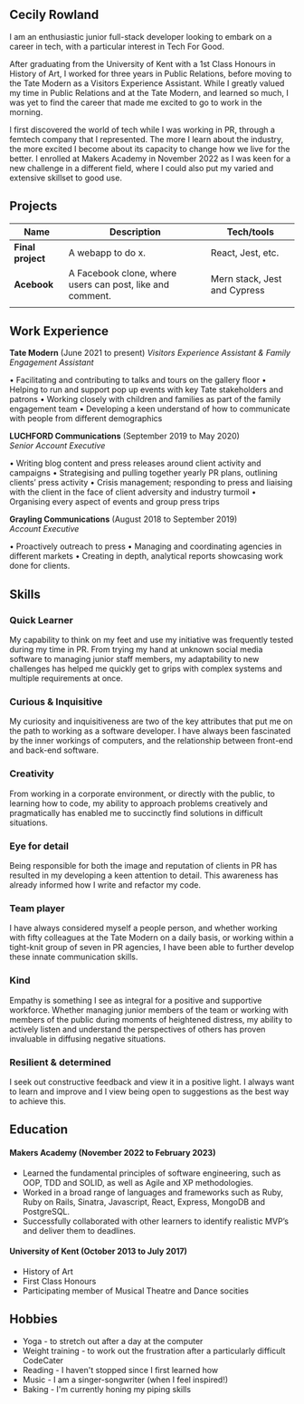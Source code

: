 ## Cecily Rowland

I am an enthusiastic junior full-stack developer looking to embark on a career in tech, with a particular interest in Tech For Good.

After graduating from the University of Kent with a 1st Class Honours in History of Art, I worked for three years in Public Relations, before moving to the Tate Modern as a Visitors Experience Assistant. While I greatly valued my time in Public Relations and at the Tate Modern, and learned so much, I was yet to find the career that made me excited to go to work in the morning. 

I first discovered the world of tech while I was working in PR, through a femtech company that I represented. The more I learn about the industry, the more excited I become about its capacity to change how we live for the better. I enrolled at Makers Academy in November 2022 as I was keen for a new challenge in a different field, where I could also put my varied and extensive skillset to good use.

## Projects

| Name                         | Description                                                       | Tech/tools                  |
| ---------------------------- | ----------------------------------------------------------------- | ----------------------------|
| **Final project**            | A webapp to do x.                                                 | React, Jest, etc.           |
| **Acebook**                  | A Facebook clone, where users can post, like and comment.         | Mern stack, Jest and Cypress|
|                              |                                                                   |                             |
                               

## Work Experience

**Tate Modern** (June 2021 to present)
_Visitors Experience Assistant & Family Engagement Assistant_

• Facilitating and contributing to talks and tours on the gallery floor
• Helping to run and support pop up events with key Tate stakeholders and patrons 
• Working closely with children and families as part of the family engagement team
• Developing a keen understand of how to communicate with people from different demographics  

**LUCHFORD Communications** (September 2019 to May 2020)  
_Senior Account Executive_

• Writing blog content and press releases around client activity and campaigns
• Strategising and pulling together yearly PR plans, outlining clients’ press activity
• Crisis management; responding to press and liaising with the client in the face of client adversity and industry turmoil
• Organising every aspect of events and group press trips

**Grayling Communications** (August 2018 to September 2019)  
_Account Executive_

• Proactively outreach to press
• Managing and coordinating agencies in different markets
• Creating in depth, analytical reports showcasing work done for clients.

## Skills

### Quick Learner

My capability to think on my feet and use my initiative was frequently tested during my time in PR. From trying my hand at unknown social media software to managing junior staff members, my adaptability to new challenges has helped me quickly get to grips with complex systems and multiple requirements at once.

### Curious & Inquisitive 

My curiosity and inquisitiveness are two of the key attributes that put me on the path to working as a software developer. I have always been fascinated by the inner workings of computers, and the relationship between front-end and back-end software.

### Creativity 

From working in a corporate environment, or directly with the public, to learning how to code, my ability to approach problems creatively and pragmatically has enabled me to succinctly find solutions in difficult situations.

### Eye for detail 

Being responsible for both the image and reputation of clients in PR has resulted in my developing a keen attention to detail. This awareness has already informed how I write and refactor my code.  

### Team player

I have always considered myself a people person, and whether working with fifty colleagues at the Tate Modern on a daily basis, or working within a tight-knit group of seven in PR agencies, I have been able to further develop these innate communication skills.

### Kind 

Empathy is something I see as integral for a positive and supportive workforce. Whether managing junior members of the team or working with members of the public during moments of heightened distress, my ability to actively listen and understand the perspectives of others has proven invaluable in diffusing negative situations.

### Resilient & determined

I seek out constructive feedback and view it in a positive light. I always want to learn and improve and I view being open to suggestions as the best way to achieve this.


## Education

#### Makers Academy (November 2022 to February 2023)
- Learned the fundamental principles of software engineering, such as OOP, TDD and SOLID, as well as Agile and XP methodologies.
- Worked in a broad range of languages and frameworks such as Ruby, Ruby on Rails, Sinatra, Javascript, React, Express, MongoDB and PostgreSQL.
- Successfully collaborated with other  learners to identify  realistic MVP’s and deliver them to deadlines.


#### University of Kent (October 2013 to July 2017)

- History of Art
- First Class Honours
- Participating member of Musical Theatre and Dance socities

## Hobbies

- Yoga - to stretch out after a day at the computer
- Weight training - to work out the frustration after a particularly difficult CodeCater
- Reading - I haven't stopped since I first learned how
- Music - I am a singer-songwriter (when I feel inspired!)
- Baking - I'm currently honing my piping skills 
